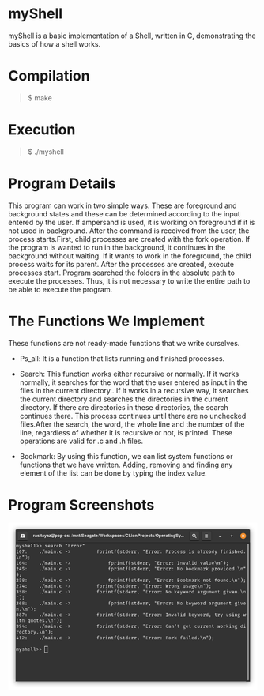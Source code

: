 # myShell

myShell is a basic implementation of a Shell, written in C, demonstrating the basics of how a shell works.

# Compilation

> $ make

# Execution

> $ ./myshell

# Program Details

This program can work in two simple ways. These are foreground and background states and these can be determined according to the input entered by the user. 
If ampersand is used, it is working on foreground if it is not used in background. After the command is received from the user, the process starts.First, child processes are created with the fork operation. If the program is wanted to run in the background, it continues in the 
background without waiting. If it wants to work in the foreground, the child process waits for its parent. 
After the processes are created, execute processes start. Program searched the folders in 
the absolute path to execute the processes. Thus, it is not necessary to write the entire path to be able to execute the program.

# The Functions We Implement

These functions are not ready-made functions that we write ourselves.

* Ps_all: It is a function that lists running and finished processes.

* Search: This function works either recursive or normally. If it works normally, it searches for the word that the user entered as input in the files in the current directory..
If it works in a recursive way, it searches the current directory and searches the directories in the current directory. If there are directories in these directories, the search continues there.
This process continues until there are no unchecked files.After the search, the word, the whole line and the number of the line, regardless of whether it is recursive or not, is printed. These operations are valid for .c and .h files.

* Bookmark: By using this function, we can list system functions or functions that we have written. Adding, removing and finding any element of the list can be done by typing the index value.

# Program Screenshots

<img src="images/search.png" >










